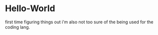 # Hello-World
first time figuring things out
i'm also not too sure of the being used for the coding lang.

